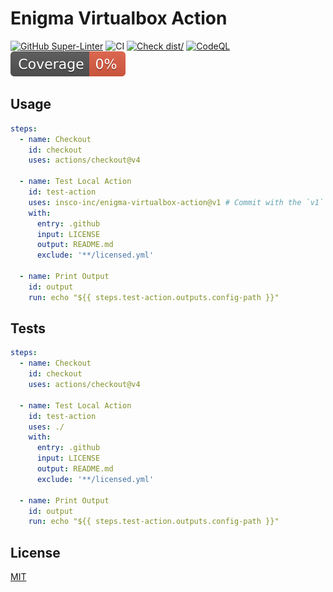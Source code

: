 # Enigma Virtualbox Action

[![GitHub Super-Linter](https://github.com/insco-inc/enigma-virtualbox-action/actions/workflows/linter.yml/badge.svg)](https://github.com/super-linter/super-linter)
![CI](https://github.com/insco-inc/enigma-virtualbox-action/actions/workflows/ci.yml/badge.svg)
[![Check dist/](https://github.com/insco-inc/enigma-virtualbox-action/actions/workflows/check-dist.yml/badge.svg)](https://github.com/insco-inc/enigma-virtualbox-action/actions/workflows/check-dist.yml)
[![CodeQL](https://github.com/insco-inc/enigma-virtualbox-action/actions/workflows/codeql-analysis.yml/badge.svg)](https://github.com/insco-inc/enigma-virtualbox-action/actions/workflows/codeql-analysis.yml)
[![Coverage](./badges/coverage.svg)](./badges/coverage.svg)

## Usage

```yaml
steps:
  - name: Checkout
    id: checkout
    uses: actions/checkout@v4

  - name: Test Local Action
    id: test-action
    uses: insco-inc/enigma-virtualbox-action@v1 # Commit with the `v1` tag
    with:
      entry: .github
      input: LICENSE
      output: README.md
      exclude: '**/licensed.yml'

  - name: Print Output
    id: output
    run: echo "${{ steps.test-action.outputs.config-path }}"
```

## Tests

```yaml
steps:
  - name: Checkout
    id: checkout
    uses: actions/checkout@v4

  - name: Test Local Action
    id: test-action
    uses: ./
    with:
      entry: .github
      input: LICENSE
      output: README.md
      exclude: '**/licensed.yml'

  - name: Print Output
    id: output
    run: echo "${{ steps.test-action.outputs.config-path }}"
```

## License

[MIT](./LICENSE)
